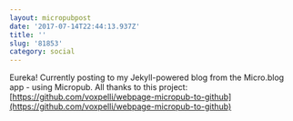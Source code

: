 ```yaml
---
layout: micropubpost
date: '2017-07-14T22:44:13.937Z'
title: ''
slug: '81853'
category: social
---
```

Eureka! Currently posting to my Jekyll-powered blog from the Micro.blog app - using Micropub. All thanks to this project: [https://github.com/voxpelli/webpage-micropub-to-github](https://github.com/voxpelli/webpage-micropub-to-github)
